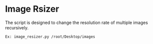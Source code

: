 # Image Rsizer


                                                                                                              
                                                                                                              
                                                                                                              
The script is designed to change the resolution rate of multiple images recursively. 

```
Ex: image_resizer.py /root/Desktop/images
```
